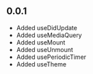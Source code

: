 ## 0.0.1

- Added useDidUpdate
- Added useMediaQuery
- Added useMount
- Added useUnmount
- Added usePeriodicTimer
- Added useTheme
